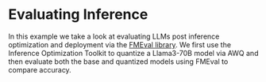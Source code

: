 # Evaluating Inference
In this example we take a look at evaluating LLMs post inference optimization and deployment via the [FMEval library](https://github.com/aws/fmeval/tree/main). We first use the Inference Optimization Toolkit to quantize a Llama3-70B model via AWQ and then evaluate both the base and quantized models using FMEval to compare accuracy.